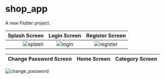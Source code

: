 # shop_app

A new Flutter project.

|  Splash Screen         |   Login Screen             |  Register Screen              
------------------------:|:-------------------------:|:-------------------------:
![splash](https://user-images.githubusercontent.com/76426940/230227977-bf05b552-b674-4782-b2c5-9cca9c522ba5.jpeg)|![login](https://user-images.githubusercontent.com/76426940/230228070-69814509-26b5-4dc4-a16f-5ca94dc49c96.jpeg)|![register](https://user-images.githubusercontent.com/76426940/230228198-47f58e5a-8769-4bf8-b3ff-dea5f0e3db5b.jpeg)

|Change Password Screen           |   Home Screen         |  Category Screen   
------------------------:|:-------------------------:|:-------------------------:
![change_password](https://user-images.githubusercontent.com/76426940/230228354-603ae1b0-24a9-4b18-bfb8-6860d15eb741.jpeg)



